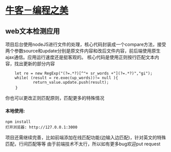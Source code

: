 # [牛客－编程之美](https://www.nowcoder.com)

## web文本检测应用
项目后台使用nodeJS进行文件的处理，核心代码封装成一个compare方法，接受两个参数source和update分别是原文件内容和改后文件内容，前后端使用原生ajax通信。应用运行速度还是挺客观的。
核心代码是使用正则按行匹配文本内容，找出更新的部分内容

		let re = new RegExp("(?=.*?)[^"+ sr_words +"](?=.*?)","gi");
		while( (result = re.exec(up_words))!= null ){
				return_value.update.push(result);
	　　 }

你也可以更改正则匹配原则，匹配更多的特殊情况

#### 本地使用:
	npm install 
	打开浏览器: http://127.0.0.1:3000

项目还需继续完善，比如前端添加在线匹配功能(边输入边匹配)，针对英文的特殊匹配，行间匹配等等
由于前端技术不太行，所以如有更多bug欢迎put request
